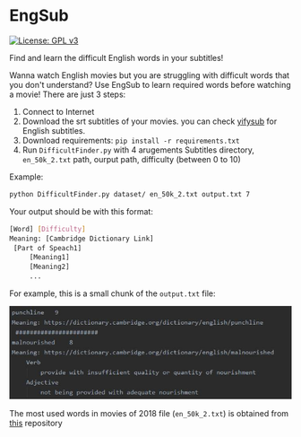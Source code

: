 # EngSub
 [![License: GPL v3](https://img.shields.io/badge/License-GPLv3-blue.svg)](https://www.gnu.org/licenses/gpl-3.0)
 
Find and learn the difficult English words in your subtitles!

Wanna watch English movies but you are struggling with difficult words that you don't understand? Use EngSub to learn required words before watching a movie! There are just 3 steps:
1. Connect to Internet
2. Download the srt subtitles of your movies. you can check [yifysub](https://yifysub.net/) for English subtitles.
3. Download requirements: `pip install -r requirements.txt`
4. Run `DifficultFinder.py` with 4 arugements Subtitles directory, `en_50k_2.txt` path, ourput path, difficulty (between 0 to 10)

Example:

```sh
python DifficultFinder.py dataset/ en_50k_2.txt output.txt 7
```
 
 Your output should be with this format:
 
 ```sh
 [Word] [Difficulty]
 Meaning: [Cambridge Dictionary Link]
  [Part of Speach1]
      [Meaning1]
      [Meaning2]
      ...
 ```
 For example, this is a small chunk of the `output.txt` file:
 
![an example of expected output](https://raw.githubusercontent.com/amirmohammadkz/EngSub/master/assets/output.jpg)



The most used words in movies of 2018 file (`en_50k_2.txt`) is obtained from [this](https://github.com/hermitdave/FrequencyWords) repository
